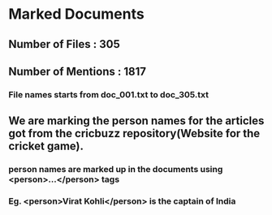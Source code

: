# Marked Documents
## Number of Files : 305
## Number of Mentions : 1817

### File names starts from doc_001.txt to doc_305.txt

## We are marking the person names for the articles got from the cricbuzz repository(Website for the cricket game).
  ### person names are marked up in the documents using \<person>...\</person> tags
  ### Eg. \<person>Virat Kohli\</person> is the captain of India
